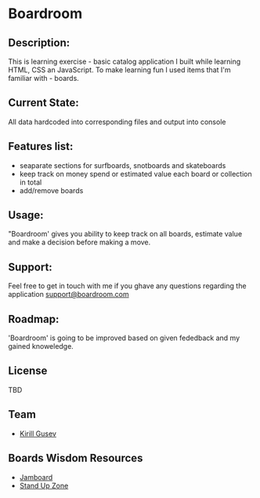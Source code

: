 <h1> Boardroom  </h1>


## Description:
 This is learning exercise - basic catalog application I built while learning HTML, CSS an JavaScript. To make learning fun I used items that I'm familiar with - boards.

## Current State: 
All data hardcoded into corresponding files and output into console 


## Features list:
 - seaparate sections for surfboards, snotboards and skateboards
 - keep track on money spend or estimated value each board or collection in total
 - add/remove boards 


## Usage: 
"Boardroom' gives you ability to keep track on all boards, estimate value and make a decision before making a move. 


## Support:
Feel free to get in touch with me if you ghave any questions regarding the application support@boardroom.com


## Roadmap: 
'Boardroom' is going to be improved based on given fededback and my gained knoweledge.


## License
TBD


## Team
* [Kirill Gusev](https://github.com/kagusev)


## Boards Wisdom Resources
* [Jamboard](https://jamboards.com/)
* [Stand Up Zone](https://www.standupzone.com/)

